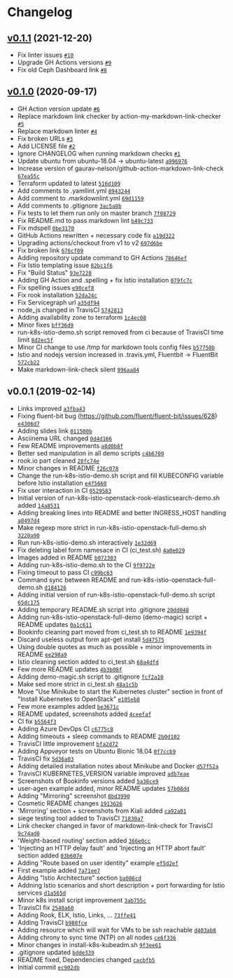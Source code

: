 # Changelog

## [v0.1.1](https://github.com/ruzickap/k8s-istio-demo/compare/v0.1.0...v0.1.1) (2021-12-20)

- Fix linter issues [`#10`](https://github.com/ruzickap/k8s-istio-demo/pull/10)
- Upgrade GH Actions versions [`#9`](https://github.com/ruzickap/k8s-istio-demo/pull/9)
- Fix old Ceph Dashboard link [`#8`](https://github.com/ruzickap/k8s-istio-demo/pull/8)

## [v0.1.0](https://github.com/ruzickap/k8s-istio-demo/compare/v0.0.1...v0.1.0) (2020-09-17)

- GH Action version update [`#6`](https://github.com/ruzickap/k8s-istio-demo/pull/6)
- Replace markdown link checker by action-my-markdown-link-checker [`#5`](https://github.com/ruzickap/k8s-istio-demo/pull/5)
- Replace markdown linter [`#4`](https://github.com/ruzickap/k8s-istio-demo/pull/4)
- Fix broken URLs [`#3`](https://github.com/ruzickap/k8s-istio-demo/pull/3)
- Add LICENSE file [`#2`](https://github.com/ruzickap/k8s-istio-demo/pull/2)
- Ignore CHANGELOG when running markdown checks [`#1`](https://github.com/ruzickap/k8s-istio-demo/pull/1)
- Update ubuntu from ubuntu-18.04 -&gt; ubuntu-latest [`a996976`](https://github.com/ruzickap/k8s-istio-demo/commit/a9969767788d2a3abc2edc049053ed4107b96b92)
- Increase version of gaurav-nelson/github-action-markdown-link-check [`67ea55c`](https://github.com/ruzickap/k8s-istio-demo/commit/67ea55c379861fda78f22cceab6194a7ca5d2304)
- Terraform updated to latest [`516d109`](https://github.com/ruzickap/k8s-istio-demo/commit/516d1099df900d08212132a639f9de51f8f923b3)
- Add comments to .yamllint.yml [`8943244`](https://github.com/ruzickap/k8s-istio-demo/commit/8943244b0cdfe4a27c29b98ca502e9198ea3a032)
- Add comment to .markdownlint.yml [`69d1159`](https://github.com/ruzickap/k8s-istio-demo/commit/69d1159fe3af80e27f46380ad19cae46de4cc744)
- Add comments to .gitignore [`3ac5a8b`](https://github.com/ruzickap/k8s-istio-demo/commit/3ac5a8baa6ab17a3320780b36dff06ad8b80e993)
- Fix tests to let them run only on master branch [`7f08729`](https://github.com/ruzickap/k8s-istio-demo/commit/7f08729e9105bebc696e71eca6bab669cb64ff83)
- Fix README.md to pass markdown lint [`b49c733`](https://github.com/ruzickap/k8s-istio-demo/commit/b49c7333e6ffafefc0707240e7ae045361c507c7)
- Fix mdspell [`0be3170`](https://github.com/ruzickap/k8s-istio-demo/commit/0be3170c23e17947acd0bc1e12903a61ef096106)
- GitHub Actions rewritten + necessary code fix [`a19d322`](https://github.com/ruzickap/k8s-istio-demo/commit/a19d3226d12c848cade2461c6d156e8153cad3f3)
- Upgrading actions/checkout from v1 to v2 [`697d6be`](https://github.com/ruzickap/k8s-istio-demo/commit/697d6be0c16c8983288bb1d58b1a41a469e779eb)
- Fix broken link [`676cf09`](https://github.com/ruzickap/k8s-istio-demo/commit/676cf09be3289711965bafa69d490b9993dc31e4)
- Adding repository update command to GH Actions [`78646ef`](https://github.com/ruzickap/k8s-istio-demo/commit/78646ef97c2935df25032e57f3ceaa4b475b337b)
- Fix Istio templating issue [`82bc1f6`](https://github.com/ruzickap/k8s-istio-demo/commit/82bc1f6631d6d9563257fb4a4e9f4b4704231343)
- Fix "Build Status" [`93e7228`](https://github.com/ruzickap/k8s-istio-demo/commit/93e722861263e1508338cb72dc47dd75c0e83d3c)
- Adding GH Action and .spelling + fix Istio installation [`079fc7c`](https://github.com/ruzickap/k8s-istio-demo/commit/079fc7ccf0d11265c033c34ab72c6315cbfea6e1)
- Fix spelling issues [`e90cef8`](https://github.com/ruzickap/k8s-istio-demo/commit/e90cef83609df6fd338f13298564948f7748c44c)
- Fix rook installation [`52da24c`](https://github.com/ruzickap/k8s-istio-demo/commit/52da24c80356f853520c885361b9d9efb497bc33)
- Fix Servicegraph url [`a35df94`](https://github.com/ruzickap/k8s-istio-demo/commit/a35df945eb30dbfa92acb54ba0466bc3692273ff)
- node_js changed in TravisCI [`5742813`](https://github.com/ruzickap/k8s-istio-demo/commit/5742813c3791c83c29979289968debf75843f17c)
- Adding availability zone to terraform [`1c4ec08`](https://github.com/ruzickap/k8s-istio-demo/commit/1c4ec087ab45cf1f013b2b1bb3899bfab6171a57)
- Minor fixes [`bff36d9`](https://github.com/ruzickap/k8s-istio-demo/commit/bff36d97c8e52de06350c65db55f131d59d191d8)
- run-k8s-istio-demo.sh script removed from ci because of TravisCI time limit [`8d2ec5f`](https://github.com/ruzickap/k8s-istio-demo/commit/8d2ec5f43e0734bcd1fd46eadfcb6422b4cba859)
- Minor CI change to use /tmp for markdown tools config files [`b57750b`](https://github.com/ruzickap/k8s-istio-demo/commit/b57750b18ce63536c592ab4c5087ef79fa46fe70)
- Istio and nodejs version increased in .travis.yml, Fluentbit -&gt; FluentBit [`572cb22`](https://github.com/ruzickap/k8s-istio-demo/commit/572cb22f8845bf0aadbb7300801157ae81d04487)
- Make markdown-link-check silent [`996aa84`](https://github.com/ruzickap/k8s-istio-demo/commit/996aa84c981b1b8638874cf6236fb1be57264144)

## v0.0.1 (2019-02-14)

- Links improved [`a3fba43`](https://github.com/ruzickap/k8s-istio-demo/commit/a3fba43c04e6f34ac22659a70ca3b71518c39c1a)
- Fixing fluent-bit bug (https://github.com/fluent/fluent-bit/issues/628) [`e4306d7`](https://github.com/ruzickap/k8s-istio-demo/commit/e4306d70a8cc2bded948a0fab8a5f5b1aaafbba7)
- Adding slides link [`011500b`](https://github.com/ruzickap/k8s-istio-demo/commit/011500bcf5b5af90eb83baa7a677809ec867657b)
- Asciinema URL changed [`0d4d166`](https://github.com/ruzickap/k8s-istio-demo/commit/0d4d166f23dff4358ffc872503bb0d339bdba09c)
- Few README improvements [`a8d0b8f`](https://github.com/ruzickap/k8s-istio-demo/commit/a8d0b8fa783b7fbd18de74c8f175ed0fddace3e6)
- Better sed manipulation in all demo scripts [`c4b6709`](https://github.com/ruzickap/k8s-istio-demo/commit/c4b670949382b8d2b36958049c79839ca50b2b21)
- rook.io part cleaned [`28fc74e`](https://github.com/ruzickap/k8s-istio-demo/commit/28fc74e54d5c007c9a80b94490821521699f0ae3)
- Minor changes in README [`f26c078`](https://github.com/ruzickap/k8s-istio-demo/commit/f26c078d5fc0e87b911865b99642b0fff459db63)
- Change the run-k8s-istio-demo.sh script and fill KUBECONFIG variable before Istio installation [`e4f5660`](https://github.com/ruzickap/k8s-istio-demo/commit/e4f56601d5f81550e0132d00df6dcb0f7aeacfd6)
- Fix user interaction in CI [`0529583`](https://github.com/ruzickap/k8s-istio-demo/commit/0529583652143c510d02a808b9fc8de0a9343bba)
- Initial version of run-k8s-istio-openstack-rook-elasticsearch-demo.sh added [`14a8531`](https://github.com/ruzickap/k8s-istio-demo/commit/14a8531848ed71f9891a060b7887a31232a70f80)
- Adding breaking lines into README and better INGRESS_HOST handling [`a8497d4`](https://github.com/ruzickap/k8s-istio-demo/commit/a8497d4a7bd71daa45739d2b2ad93b26d241e5c5)
- Make regexp more strict in run-k8s-istio-openstack-full-demo.sh [`3220a90`](https://github.com/ruzickap/k8s-istio-demo/commit/3220a90021456cfef485805c7161374709e48685)
- Run run-k8s-istio-demo.sh interactively [`1e32d69`](https://github.com/ruzickap/k8s-istio-demo/commit/1e32d69e001f7efe739682912afc24fa1bd215dd)
- Fix deleting label form namesace in CI (ci_test.sh) [`4a0e029`](https://github.com/ruzickap/k8s-istio-demo/commit/4a0e029632e987c47b83b0a859b61dad89f924d0)
- Images added in README [`b072303`](https://github.com/ruzickap/k8s-istio-demo/commit/b07230393f01d741eb36f5a5989a48e299659c71)
- Adding run-k8s-istio-demo.sh to the CI [`9f9722e`](https://github.com/ruzickap/k8s-istio-demo/commit/9f9722efffba88181b2f0535b2e779ae98aa4028)
- Fixing timeout to pass CI [`c99bc63`](https://github.com/ruzickap/k8s-istio-demo/commit/c99bc63318af477a0cfe4f5b2ae508597afcb963)
- Command sync between README and run-k8s-istio-openstack-full-demo.sh [`d184126`](https://github.com/ruzickap/k8s-istio-demo/commit/d184126836dd8a6b722c1c6c72d99d917ae981fa)
- Adding initial version of run-k8s-istio-openstack-full-demo.sh script [`65dc175`](https://github.com/ruzickap/k8s-istio-demo/commit/65dc17531517eeae907e51bebffa816f9423e5dc)
- Adding temporary README.sh script into .gitignore [`20dd048`](https://github.com/ruzickap/k8s-istio-demo/commit/20dd0480115c43436a48a82f768ba2e7e4a20b02)
- Adding run-k8s-istio-openstack-full-demo (demo-magic) script + README updates [`0a1c611`](https://github.com/ruzickap/k8s-istio-demo/commit/0a1c611534850d82d59d166c522a5a6d8d77bee3)
- Bookinfo cleaning part moved from ci_test.sh to README [`1e9394f`](https://github.com/ruzickap/k8s-istio-demo/commit/1e9394fad6d0f62942010fa0b5c5574787255dc7)
- Discard useless output form apt-get install [`5d47575`](https://github.com/ruzickap/k8s-istio-demo/commit/5d475757d4575ded29c6241e6c5fe9b792202f6a)
- Using double quotes as much as possible + minor improvements in README [`ee298a9`](https://github.com/ruzickap/k8s-istio-demo/commit/ee298a95af7ae7f2bafac5ad37975a10afaaf8fc)
- Istio cleaning section added to ci_test.sh [`68a4dfd`](https://github.com/ruzickap/k8s-istio-demo/commit/68a4dfdc89dc861203980ba342f0371698b73471)
- Few more README updates [`4b3b08f`](https://github.com/ruzickap/k8s-istio-demo/commit/4b3b08fb076ce53a4498566aab5d0df6a3655da9)
- Adding demo-magic.sh script to .gitignore [`fcf2a10`](https://github.com/ruzickap/k8s-istio-demo/commit/fcf2a103a7a1a49ec3503a06b0fee40dd3856a87)
- Make sed more strict in ci_test.sh [`48a1c5b`](https://github.com/ruzickap/k8s-istio-demo/commit/48a1c5b83fba45e2dd2c804d64f0ac745d73642d)
- Move "Use Minikube to start the Kubernetes cluster" section in front of "Install Kubernetes to OpenStack" [`e105eb8`](https://github.com/ruzickap/k8s-istio-demo/commit/e105eb8ae6466c9d61af3c917de7cd49d33c4761)
- Few more examples added [`be3671c`](https://github.com/ruzickap/k8s-istio-demo/commit/be3671c358239aa9fcac6d6ac2b458cffef98d82)
- README updated, screenshots added [`4ceefaf`](https://github.com/ruzickap/k8s-istio-demo/commit/4ceefaff7a099c4ed73eb430fc22cb6a74caa935)
- CI fix [`b5564f3`](https://github.com/ruzickap/k8s-istio-demo/commit/b5564f38ee0a5dff0b8b799cd291f95f7b1443d6)
- Adding Azure DevOps CI [`c6775c8`](https://github.com/ruzickap/k8s-istio-demo/commit/c6775c85dd1258e367667b5765c4844b3bb57dc8)
- Adding timeouts + sleep commands to README [`2b0d102`](https://github.com/ruzickap/k8s-istio-demo/commit/2b0d1025763f33a218cad8db2bfcb37180cb84b6)
- TravisCI little improvement [`bfa2d72`](https://github.com/ruzickap/k8s-istio-demo/commit/bfa2d72dc8820b1be226600e1f158f582fbbed4c)
- Adding Appveyor tests on Ubuntu Bionic 18.04 [`0f7ccb9`](https://github.com/ruzickap/k8s-istio-demo/commit/0f7ccb90b46bdc25fe740fd2a0b3eba9cfb05772)
- TravisCI fix [`5d36a03`](https://github.com/ruzickap/k8s-istio-demo/commit/5d36a0365b0a791b6f7e7775c3e70fcf9856a5aa)
- Adding detailed installation notes about Minikube and Docker [`d57f52a`](https://github.com/ruzickap/k8s-istio-demo/commit/d57f52ac0a0d46d76bde95c45ba03b5b366362e9)
- TravisCI KUBERNETES_VERSION variable improved [`adb7eae`](https://github.com/ruzickap/k8s-istio-demo/commit/adb7eae0913beea0e74768371458403a2e981177)
- Screenshots of Bookinfo versions added [`5a38ce9`](https://github.com/ruzickap/k8s-istio-demo/commit/5a38ce927e48b3793a81117825eb35935e7d4527)
- user-agen example added, minor README updates [`57b08dd`](https://github.com/ruzickap/k8s-istio-demo/commit/57b08dd833a7006efdfc00bb8164a221df0d51b4)
- Adding "Mirroring" screenshot [`8bd3990`](https://github.com/ruzickap/k8s-istio-demo/commit/8bd3990fdb14fc6fadb0bd8b21cc91e7301200a5)
- Cosmetic README changes [`1913626`](https://github.com/ruzickap/k8s-istio-demo/commit/1913626f69695c70a57057e4ac9968587cbd1422)
- 'Mirroring' section + screenshots from Kiali added [`ca92a01`](https://github.com/ruzickap/k8s-istio-demo/commit/ca92a014219298a62710e56fb1d2c3d51425d602)
- siege testing tool added to TravisCI [`71830a7`](https://github.com/ruzickap/k8s-istio-demo/commit/71830a7395102441a91e825d9bb1c744ed94965a)
- Link checker changed in favor of markdown-link-check for TravisCI [`9c74ad0`](https://github.com/ruzickap/k8s-istio-demo/commit/9c74ad0f4975acca230083b94ca36eddeeb6ae29)
- 'Weight-based routing' section added [`366e0cc`](https://github.com/ruzickap/k8s-istio-demo/commit/366e0cca8ae0f632ba15748c889c50ca0e6fe6ac)
- 'Injecting an HTTP delay fault' and 'Injecting an HTTP abort fault' section added [`03b607e`](https://github.com/ruzickap/k8s-istio-demo/commit/03b607e9e0cf418f266305e06291d716d95d1e18)
- Adding "Route based on user identity" example [`ef5d2ef`](https://github.com/ruzickap/k8s-istio-demo/commit/ef5d2ef7bfce415c6891b50c48268820679870ab)
- First example added [`7a71ee7`](https://github.com/ruzickap/k8s-istio-demo/commit/7a71ee74c335909cfbef8eda6de463bac6101c89)
- Adding "Istio Architecture" section [`ba086cd`](https://github.com/ruzickap/k8s-istio-demo/commit/ba086cd1e87bc5845d57a4af1bc65e58e8d5701d)
- Addning Istio scenarios and short description + port forwarding for Istio services [`d1a565d`](https://github.com/ruzickap/k8s-istio-demo/commit/d1a565d66e9212011f66b9688ae423a5409cc8f1)
- Minor k8s install script improvement [`3ab755c`](https://github.com/ruzickap/k8s-istio-demo/commit/3ab755ccdf8c8761b1e6965c841ff6326596d673)
- TravisCI fix [`2540a60`](https://github.com/ruzickap/k8s-istio-demo/commit/2540a60c2a1b6081db91e0274e85d83d9b7d6468)
- Adding Rook, ELK, Istio, Links, ... [`73ffe41`](https://github.com/ruzickap/k8s-istio-demo/commit/73ffe414c7b07282f32f2a71c975924147f64377)
- Adding TravisCI [`b988fce`](https://github.com/ruzickap/k8s-istio-demo/commit/b988fceb29ddb92371456be47cf549def4c0aaf2)
- Adding resource which will wait for VMs to be ssh reachable [`d403ab8`](https://github.com/ruzickap/k8s-istio-demo/commit/d403ab86aa42ea23ed60f4010b6f56abee39c66b)
- Adding chrony to sync time (NTP) on all nodes [`ce6f336`](https://github.com/ruzickap/k8s-istio-demo/commit/ce6f336370bc589bc65469df610a311a91879d48)
- Minor changes in install-k8s-kubeadm.sh [`9f3ee61`](https://github.com/ruzickap/k8s-istio-demo/commit/9f3ee61652c3df1ae69fa0855e32ac4c48ac6405)
- .gitignore updated [`bdde339`](https://github.com/ruzickap/k8s-istio-demo/commit/bdde33915871b6e63aecc2b66da78738b740a42d)
- README fixed, Dependencies changed [`cacbfb5`](https://github.com/ruzickap/k8s-istio-demo/commit/cacbfb5532ef1ba477316ab7d2622eecaffa781d)
- Initial commit [`ec902db`](https://github.com/ruzickap/k8s-istio-demo/commit/ec902db921d1824f6df18c858215180e45b149b0)
